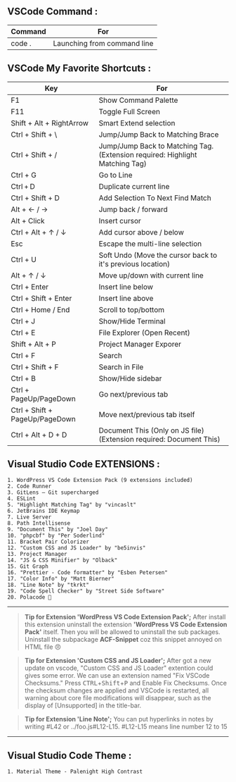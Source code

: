 ## VSCode Command :

Command | For
--- | ---
code . | Launching from command line

## VSCode My Favorite Shortcuts :

| Key | For |
| --- | --- |
 F1 | Show Command Palette
 F11 | Toggle Full Screen
 Shift + Alt + RightArrow | Smart Extend selection
 Ctrl + Shift + \ | Jump/Jump Back to Matching Brace
 Ctrl + Shift + / | Jump/Jump Back to Matching Tag. (Extension required: Highlight Matching Tag)
 Ctrl + G | Go to Line
 Ctrl + D | Duplicate current line
 Ctrl + Shift + D | Add Selection To Next Find Match
 Alt + ← / → | Jump back / forward
 Alt + Click | Insert cursor
 Ctrl + Alt + ↑ / ↓ | Add cursor above / below
 Esc | Escape the multi-line selection
 Ctrl + U | Soft Undo (Move the cursor back to it's previous location)
 Alt + ↑ / ↓ | Move up/down with current line
 Ctrl + Enter | Insert line below
 Ctrl + Shift + Enter | Insert line above
 Ctrl + Home / End | Scroll to top/bottom
 Ctrl + J | Show/Hide Terminal
 Ctrl + E | File Explorer (Open Recent)
 Shift + Alt + P | Project Manager Exporer
Ctrl + F | Search
Ctrl + Shift + F | Search in File
Ctrl + B | Show/Hide sidebar
Ctrl + PageUp/PageDown | Go next/previous tab
Ctrl + Shift + PageUp/PageDown | Move next/previous tab itself
Ctrl + Alt + D + D | Document This (Only on JS file) (Extension required: Document This)

## Visual Studio Code EXTENSIONS :

    1. WordPress VS Code Extension Pack (9 extensions included)
    2. Code Runner
    3. GitLens — Git supercharged
    4. ESLint
    5. "Highlight Matching Tag" by "vincaslt"
    6. JetBrains IDE Keymap
    7. Live Server
    8. Path Intellisense
    9. "Document This" by "Joel Day"
    10. "phpcbf" by "Per Soderlind"
    11. Bracket Pair Colorizer
    12. "Custom CSS and JS Loader" by "be5invis"
    13. Project Manager
    14. "JS & CSS Minifier" by "Olback"
    15. Git Graph
    16. "Prettier - Code formatter" by "Esben Petersen"
    17. "Color Info" by "Matt Bierner"
    18. "Line Note" by "tkrkt"
    19. "Code Spell Checker" by "Street Side Software"
    20. Polacode 📸

___
> **Tip for Extension 'WordPress VS Code Extension Pack';** After install this extension uninstall the extension **'WordPress VS Code Extension Pack'** itself. Then you will be allowed to uninstall the sub packages. Uninstall the subpackage **ACF-Snippet** coz this snippet annoyed on HTML file :angry:

> **Tip for Extension 'Custom CSS and JS Loader';** After got a new update on vscode, "Custom CSS and JS Loader" extention could gives some error. We can use an extension named "Fix VSCode Checksums." Press <kbd>CTRL</kbd>+<kbd>Shift</kbd>+<kbd>P</kbd> and Enable Fix Checksums. Once the checksum changes are applied and VSCode is restarted, all warning about core file modifications will disappear, such as the display of [Unsupported] in the title-bar.

> **Tip for Extension 'Line Note';** You can put hyperlinks in notes by writing #L42 or ../foo.js#L12-L15. #L12-L15 means line number 12 to 15
___

## Visual Studio Code Theme :

    1. Material Theme - Palenight High Contrast

